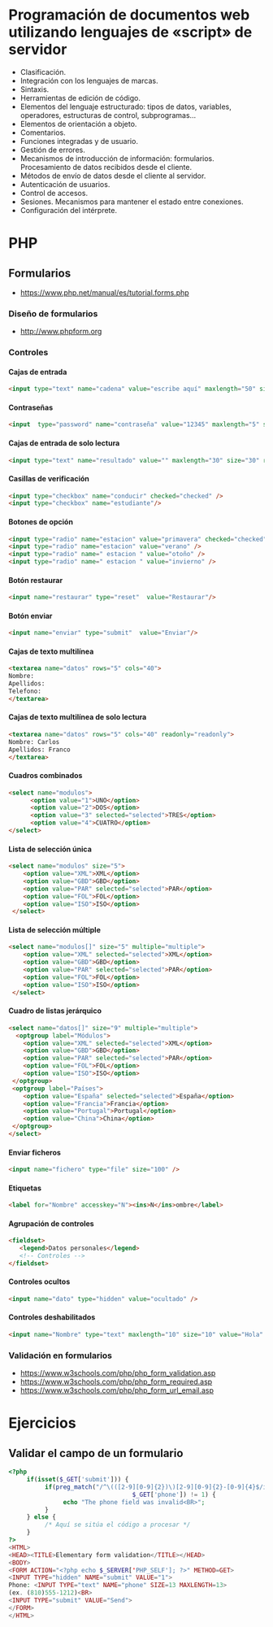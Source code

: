 # Programación de documentos web utilizando lenguajes de «script» de servidor
- Clasificación.
- Integración con los lenguajes de marcas.
- Sintaxis.
- Herramientas de edición de código.
- Elementos del lenguaje estructurado: tipos de datos, variables, operadores, estructuras de control, subprogramas…
- Elementos de orientación a objeto.
- Comentarios.
- Funciones integradas y de usuario.
- Gestión de errores.
- Mecanismos de introducción de información: formularios. Procesamiento de datos recibidos desde el cliente.
- Métodos de envío de datos desde el cliente al servidor.
- Autenticación de usuarios.
- Control de accesos.
- Sesiones. Mecanismos para mantener el estado entre conexiones.
- Configuración del intérprete.

# PHP

## Formularios
* https://www.php.net/manual/es/tutorial.forms.php

### Diseño de formularios
* http://www.phpform.org

### Controles

#### Cajas de entrada
```HTML
<input type="text" name="cadena" value="escribe aquí" maxlength="50" size="60" />
```
#### Contraseñas
```HTML
<input 	type="password" name="contraseña" value="12345" maxlength="5" size="10" />
```
#### Cajas de entrada de solo lectura
```HTML
<input type="text" name="resultado" value="" maxlength="30" size="30" readonly="readonly"/>
```
#### Casillas de verificación
```HTML
<input type="checkbox" name="conducir" checked="checked" />
<input type="checkbox" name="estudiante"/>
```
#### Botones de opción
```HTML
<input type="radio" name="estacion" value="primavera" checked="checked" />
<input type="radio" name="estacion" value="verano" />
<input type="radio" name=" estacion " value="otoño" />
<input type="radio" name=" estacion " value="invierno" />
```
#### Botón restaurar
```HTML
<input name="restaurar" type="reset"  value="Restaurar"/>
```
#### Botón enviar
```HTML
<input name="enviar" type="submit"  value="Enviar"/>
```
#### Cajas de texto multilínea
```HTML
<textarea name="datos" rows="5" cols="40">
Nombre:
Apellidos:
Telefono:
</textarea>
```
#### Cajas de texto multilínea de solo lectura
```HTML
<textarea name="datos" rows="5" cols="40" readonly="readonly">
Nombre: Carlos
Apellidos: Franco
</textarea>
```
#### Cuadros combinados
```HTML
<select name="modulos">
      <option value="1">UNO</option>
      <option value="2">DOS</option>
      <option value="3" selected="selected">TRES</option>
      <option value="4">CUATRO</option>
</select>
```
#### Lista de selección única
```HTML
<select name="modulos" size="5">
    <option value="XML">XML</option>
    <option value="GBD">GBD</option>
    <option value="PAR" selected="selected">PAR</option>
    <option value="FOL">FOL</option>
    <option value="ISO">ISO</option>
 </select>
```
#### Lista de selección múltiple
```HTML
<select name="modulos[]" size="5" multiple="multiple">
    <option value="XML" selected="selected">XML</option>
    <option value="GBD">GBD</option>
    <option value="PAR" selected="selected">PAR</option>
    <option value="FOL">FOL</option>
    <option value="ISO">ISO</option>
 </select>
```
#### Cuadro de listas jerárquico
```HTML
<select name="datos[]" size="9" multiple="multiple">
  <optgroup label="Módulos">
    <option value="XML" selected="selected">XML</option>
    <option value="GBD">GBD</option>
    <option value="PAR" selected="selected">PAR</option>
    <option value="FOL">FOL</option>
    <option value="ISO">ISO</option>
 </optgroup>
 <optgroup label="Países">
    <option value="España" selected="selected">España</option>
    <option value="Francia">Francia</option>
    <option value="Portugal">Portugal</option>
    <option value="China">China</option>
 </optgroup>
</select>
```
#### Enviar ficheros
```HTML
<input name="fichero" type="file" size="100" />
```
#### Etiquetas
```HTML
<label for="Nombre" accesskey="N"><ins>N</ins>ombre</label>
```
#### Agrupación de controles
```HTML
<fieldset>
   <legend>Datos personales</legend>
   <!-- Controles -->
</fieldset>
```
#### Controles ocultos
```HTML
<input name="dato" type="hidden" value="ocultado" />
```
#### Controles deshabilitados
```HTML
<input name="Nombre" type="text" maxlength="10" size="10" value="Hola" disabled="disabled" />
```

### Validación en formularios
* https://www.w3schools.com/php/php_form_validation.asp
* https://www.w3schools.com/php/php_form_required.asp
* https://www.w3schools.com/php/php_form_url_email.asp

# Ejercicios

## Validar el campo de un formulario
```PHP
<?php
     if(isset($_GET['submit'])) {
          if(preg_match("/^\(([2-9][0-9]{2})\)[2-9][0-9]{2}-[0-9]{4}$/i", 
                                  $_GET['phone']) != 1) {
               echo "The phone field was invalid<BR>";
          }
     } else {
          /* Aquí se sitúa el código a procesar */
     }
?>
<HTML>
<HEAD><TITLE>Elementary form validation</TITLE></HEAD>
<BODY>
<FORM ACTION="<?php echo $_SERVER['PHP_SELF']; ?>" METHOD=GET>
<INPUT TYPE="hidden" NAME="submit" VALUE="1">
Phone: <INPUT TYPE="text" NAME="phone" SIZE=13 MAXLENGTH=13> 
(ex. (810)555-1212)<BR>
<INPUT TYPE="submit" VALUE="Send">
</FORM>
</HTML>
```
